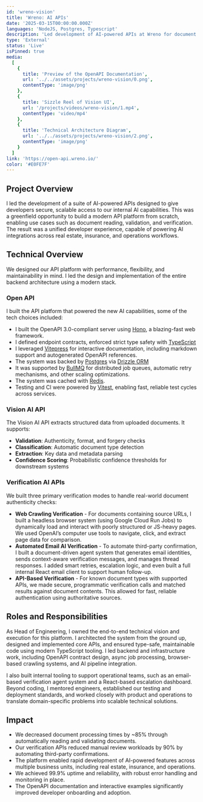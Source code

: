 ```yaml
---
id: 'wreno-vision'
title: 'Wreno: AI APIs'
date: '2025-03-15T00:00:00.000Z'
languages: 'NodeJS, Postgres, Typescript'
description: 'Led development of AI-powered APIs at Wreno for document reading and verification. Built a scalable, type-safe platform that cut manual reviews by 90% and achieved 99.9% uptime across services.'
type: 'External'
status: 'Live'
isPinned: true
media:
  [
    {
      title: 'Preview of the OpenAPI Documentation',
      url: '../../assets/projects/wreno-vision/0.png',
      contentType: 'image/png'
    },
    {
      title: 'Sizzle Reel of Vision UI',
      url: '/projects/videos/wreno-vision/1.mp4',
      contentType: 'video/mp4'
    },
    {
      title: 'Technical Architecture Diagram',
      url: '../../assets/projects/wreno-vision/2.png',
      contentType: 'image/png'
    }
  ]
link: 'https://open-api.wreno.io/'
color: '#E0FE7F'
---
```


## Project Overview

I led the development of a suite of AI-powered APIs designed to give developers secure, scalable access to our internal AI capabilities. This was a greenfield opportunity to build a modern API platform from scratch, enabling use cases such as document reading, validation, and verification. The result was a unified developer experience, capable of powering AI integrations across real estate, insurance, and operations workflows.

## Technical Overview

We designed our API platform with performance, flexibility, and maintainability in mind. I led the design and implementation of the entire backend architecture using a modern stack.

### Open API

I built the API platform that powered the new AI capabilities, some of the tech choices included:

- I built the OpenAPI 3.0-compliant server using [Hono](https://hono.dev/), a blazing-fast web framework.
- I defined endpoint contracts, enforced strict type safety with [TypeScript](https://www.typescriptlang.org/)
- I leveraged [Vitepress](https://vitepress.dev/) for interactive documentation, including markdown support and autogenerated OpenAPI references.
- The system was backed by [Postgres](https://www.postgresql.org/) via [Drizzle ORM](https://orm.drizzle.team/)
- It was supported by [BullMQ](https://docs.bullmq.io/) for distributed job queues, automatic retry mechanisms, and other scaling optimizations.
- The system was cached with [Redis](https://redis.io/).
- Testing and CI were powered by [Vitest](https://vitest.dev/), enabling fast, reliable test cycles across services.

### Vision AI API

The Vision AI API extracts structured data from uploaded documents. It supports:

- **Validation**: Authenticity, format, and forgery checks
- **Classification**: Automatic document type detection
- **Extraction**: Key data and metadata parsing
- **Confidence Scoring**: Probabilistic confidence thresholds for downstream systems

### Verification AI APIs

We built three primary verification modes to handle real-world document authenticity checks:

- **Web Crawling Verification** - For documents containing source URLs, I built a headless browser system (using Google Cloud Run Jobs) to dynamically load and interact with poorly structured or JS-heavy pages. We used OpenAI’s computer use tools to navigate, click, and extract page data for comparison.
- **Automated Email AI Verification** - To automate third-party confirmation, I built a document-driven agent system that generates email identities, sends context-aware verification messages, and manages thread responses. I added smart retries, escalation logic, and even built a full internal React email client to support human follow-up.
- **API-Based Verification** - For known document types with supported APIs, we made secure, programmatic verification calls and matched results against document contents. This allowed for fast, reliable authentication using authoritative sources.

## Roles and Responsibilities

As Head of Engineering, I owned the end-to-end technical vision and execution for this platform. I architected the system from the ground up, designed and implemented core APIs, and ensured type-safe, maintainable code using modern TypeScript tooling. I led backend and infrastructure work, including OpenAPI contract design, async job processing, browser-based crawling systems, and AI pipeline integration.

I also built internal tooling to support operational teams, such as an email-based verification agent system and a React-based escalation dashboard. Beyond coding, I mentored engineers, established our testing and deployment standards, and worked closely with product and operations to translate domain-specific problems into scalable technical solutions.

## Impact

- We decreased document processing times by ~85% through automatically reading and validating documents.
- Our verification APIs reduced manual review workloads by 90% by automating third-party confirmations.
- The platform enabled rapid development of AI-powered features across multiple business units, including real estate, insurance, and operations.
- We achieved 99.9% uptime and reliability, with robust error handling and monitoring in place.
- The OpenAPI documentation and interactive examples significantly improved developer onboarding and adoption.
